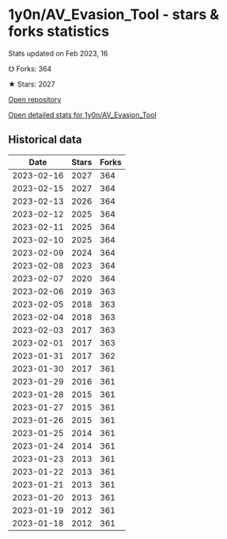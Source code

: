 # 1y0n/AV_Evasion_Tool - stars & forks statistics

Stats updated on Feb 2023, 16

☋ Forks: 364

★ Stars: 2027

[Open repository](https://github.com/1y0n/AV_Evasion_Tool)

[Open detailed stats for 1y0n/AV_Evasion_Tool](https://reviewgithub.com/rep/1y0n/AV_Evasion_Tool)

## Historical data
| Date | Stars | Forks |
|------|-------|-------|
| 2023-02-16 | 2027 | 364 | 
| 2023-02-15 | 2027 | 364 | 
| 2023-02-13 | 2026 | 364 | 
| 2023-02-12 | 2025 | 364 | 
| 2023-02-11 | 2025 | 364 | 
| 2023-02-10 | 2025 | 364 | 
| 2023-02-09 | 2024 | 364 | 
| 2023-02-08 | 2023 | 364 | 
| 2023-02-07 | 2020 | 364 | 
| 2023-02-06 | 2019 | 363 | 
| 2023-02-05 | 2018 | 363 | 
| 2023-02-04 | 2018 | 363 | 
| 2023-02-03 | 2017 | 363 | 
| 2023-02-01 | 2017 | 363 | 
| 2023-01-31 | 2017 | 362 | 
| 2023-01-30 | 2017 | 361 | 
| 2023-01-29 | 2016 | 361 | 
| 2023-01-28 | 2015 | 361 | 
| 2023-01-27 | 2015 | 361 | 
| 2023-01-26 | 2015 | 361 | 
| 2023-01-25 | 2014 | 361 | 
| 2023-01-24 | 2014 | 361 | 
| 2023-01-23 | 2013 | 361 | 
| 2023-01-22 | 2013 | 361 | 
| 2023-01-21 | 2013 | 361 | 
| 2023-01-20 | 2013 | 361 | 
| 2023-01-19 | 2012 | 361 | 
| 2023-01-18 | 2012 | 361 | 

